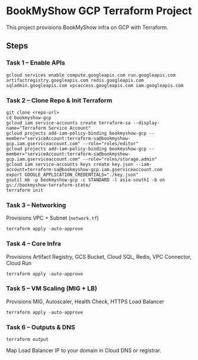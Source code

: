 # BookMyShow GCP Terraform Project

This project provisions BookMyShow infra on GCP with Terraform.

## Steps

### Task 1 – Enable APIs
```
gcloud services enable compute.googleapis.com run.googleapis.com artifactregistry.googleapis.com redis.googleapis.com sqladmin.googleapis.com vpcaccess.googleapis.com iam.googleapis.com
```

### Task 2 – Clone Repo & Init Terraform
```
git clone <repo-url>
cd bookmyshow-gcp
gcloud iam service-accounts create terraform-sa --display-name="Terraform Service Account"
gcloud projects add-iam-policy-binding bookmyshow-gcp --member="serviceAccount:terraform-sa@bookmyshow-gcp.iam.gserviceaccount.com" --role="roles/editor"
gcloud projects add-iam-policy-binding bookmyshow-gcp --member="serviceAccount:terraform-sa@bookmyshow-gcp.iam.gserviceaccount.com" --role="roles/storage.admin"
gcloud iam service-accounts keys create key.json --iam-account=terraform-sa@bookmyshow-gcp.iam.gserviceaccount.com
export GOOGLE_APPLICATION_CREDENTIALS="./key.json"
gsutil mb -p bookmyshow-gcp -c STANDARD -l asia-south1 -b on gs://bookmyshow-terraform-state/
terraform init
```

### Task 3 – Networking
Provisions VPC + Subnet (`network.tf`)
```
terraform apply -auto-approve
```

### Task 4 – Core Infra
Provisions Artifact Registry, GCS Bucket, Cloud SQL, Redis, VPC Connector, Cloud Run
```
terraform apply -auto-approve
```

### Task 5 – VM Scaling (MIG + LB)
Provisions MIG, Autoscaler, Health Check, HTTPS Load Balancer
```
terraform apply -auto-approve
```

### Task 6 – Outputs & DNS
```
terraform output
```
Map Load Balancer IP to your domain in Cloud DNS or registrar.
